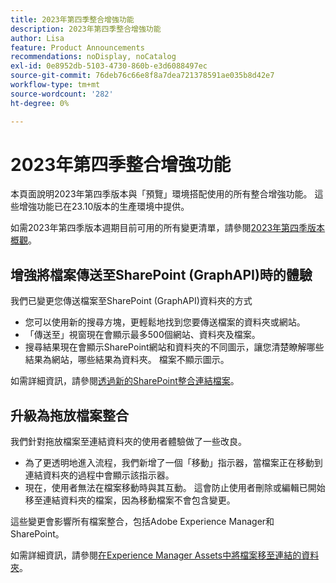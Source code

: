 ```yaml
---
title: 2023年第四季整合增強功能
description: 2023年第四季整合增強功能
author: Lisa
feature: Product Announcements
recommendations: noDisplay, noCatalog
exl-id: 0e8952db-5103-4730-860b-e3d6088497ec
source-git-commit: 76deb76c66e8f8a7dea721378591ae035b8d42e7
workflow-type: tm+mt
source-wordcount: '282'
ht-degree: 0%

---
```


# 2023年第四季整合增強功能

本頁面說明2023年第四季版本與「預覽」環境搭配使用的所有整合增強功能。 這些增強功能已在23.10版本的生產環境中提供。

如需2023年第四季版本週期目前可用的所有變更清單，請參閱[2023年第四季版本概觀](/help/quicksilver/product-announcements/product-releases/23-q4-release-activity/23-q4-release-overview.md)。

## 增強將檔案傳送至SharePoint (GraphAPI)時的體驗

我們已變更您傳送檔案至SharePoint (GraphAPI)資料夾的方式

* 您可以使用新的搜尋方塊，更輕鬆地找到您要傳送檔案的資料夾或網站。
* 「傳送至」視窗現在會顯示最多500個網站、資料夾及檔案。
* 搜尋結果現在會顯示SharePoint網站和資料夾的不同圖示，讓您清楚瞭解哪些結果為網站，哪些結果為資料夾。 檔案不顯示圖示。

如需詳細資訊，請參閱[透過新的SharePoint整合連結檔案](/help/quicksilver/administration-and-setup/configure-integrations/configure-sharepoint-integration.md#link-documents-through-the-new-sharepoint-integration)。

## 升級為拖放檔案整合

我們針對拖放檔案至連結資料夾的使用者體驗做了一些改良。

* 為了更透明地進入流程，我們新增了一個「移動」指示器，當檔案正在移動到連結資料夾的過程中會顯示該指示器。
* 現在，使用者無法在檔案移動時與其互動。 這會防止使用者刪除或編輯已開始移至連結資料夾的檔案，因為移動檔案不會包含變更。

這些變更會影響所有檔案整合，包括Adobe Experience Manager和SharePoint。

如需詳細資訊，請參閱[在Experience Manager Assets中將檔案移至連結的資料夾](/help/quicksilver/documents/adobe-workfront-for-experience-manager-assets-essentials/send-to-aem.md#move-a-document-to-a-linked-folder-in-experience-manager-assets)。
